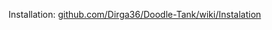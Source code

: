 Installation: [github.com/Dirga36/Doodle-Tank/wiki/Instalation]([github.com/Dirga36/Doodle-Tank/wiki/Instalation])